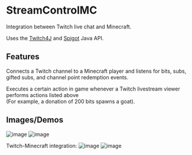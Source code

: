 # StreamControlMC
Integration between Twitch live chat and Minecraft.

Uses the [Twitch4J](https://twitch4j.github.io/) and [Spigot](https://hub.spigotmc.org/javadocs/bukkit/) Java API.

## Features
Connects a Twitch channel to a Minecraft player and listens for bits, subs, gifted subs, and channel point redemption events. 

Executes a certain action in game whenever a Twitch livestream viewer performs actions listed above\
(For example, a donation of 200 bits spawns a goat).

## Images/Demos
![image](https://user-images.githubusercontent.com/64116227/163694386-7ebf0d33-ed50-4f85-a4ef-39b33e4f9456.png)
![image](https://user-images.githubusercontent.com/64116227/163694392-106ffdd9-f664-49c9-bb36-a81ceb808ed9.png)

Twitch-Minecraft integration:
![image](https://user-images.githubusercontent.com/64116227/163694400-da8c6956-4e2f-4c97-a940-eeab5378b240.png)
![image](https://user-images.githubusercontent.com/64116227/163694403-7633f7ab-96af-494d-b192-899e8ca2a312.png)
